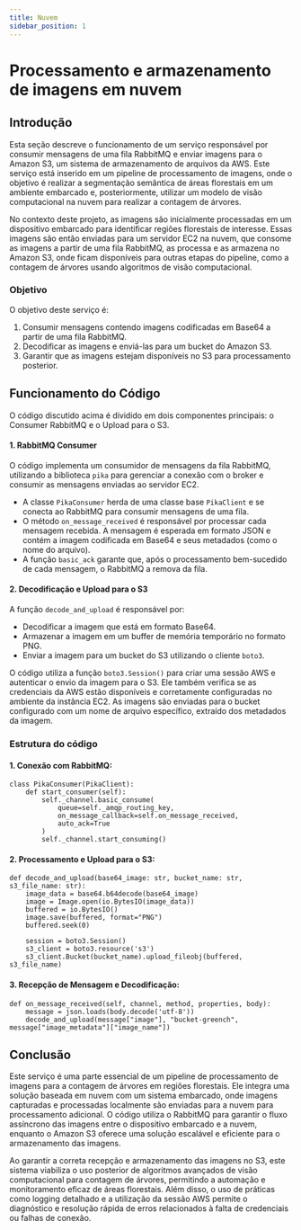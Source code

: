 ```yaml
---
title: Nuvem
sidebar_position: 1
---
```


# Processamento e armazenamento de imagens em nuvem

## Introdução

Esta seção descreve o funcionamento de um serviço responsável por consumir mensagens de uma fila RabbitMQ e enviar imagens para o Amazon S3, um sistema de armazenamento de arquivos da AWS. Este serviço está inserido em um pipeline de processamento de imagens, onde o objetivo é realizar a segmentação semântica de áreas florestais em um ambiente embarcado e, posteriormente, utilizar um modelo de visão computacional na nuvem para realizar a contagem de árvores.

No contexto deste projeto, as imagens são inicialmente processadas em um dispositivo embarcado para identificar regiões florestais de interesse. Essas imagens são então enviadas para um servidor EC2 na nuvem, que consome as imagens a partir de uma fila RabbitMQ, as processa e as armazena no Amazon S3, onde ficam disponíveis para outras etapas do pipeline, como a contagem de árvores usando algoritmos de visão computacional.

### Objetivo

O objetivo deste serviço é:

1. Consumir mensagens contendo imagens codificadas em Base64 a partir de uma fila RabbitMQ.
2. Decodificar as imagens e enviá-las para um bucket do Amazon S3.
3. Garantir que as imagens estejam disponíveis no S3 para processamento posterior.

## Funcionamento do Código

O código discutido acima é dividido em dois componentes principais: o Consumer RabbitMQ e o Upload para o S3.

#### 1. RabbitMQ Consumer

O código implementa um consumidor de mensagens da fila RabbitMQ, utilizando a biblioteca `pika` para gerenciar a conexão com o broker e consumir as mensagens enviadas ao servidor EC2.

- A classe `PikaConsumer` herda de uma classe base `PikaClient` e se conecta ao RabbitMQ para consumir mensagens de uma fila.
- O método `on_message_received` é responsável por processar cada mensagem recebida. A mensagem é esperada em formato JSON e contém a imagem codificada em Base64 e seus metadados (como o nome do arquivo).
- A função `basic_ack` garante que, após o processamento bem-sucedido de cada mensagem, o RabbitMQ a remova da fila.

#### 2. Decodificação e Upload para o S3

A função `decode_and_upload` é responsável por:

- Decodificar a imagem que está em formato Base64.
- Armazenar a imagem em um buffer de memória temporário no formato PNG.
- Enviar a imagem para um bucket do S3 utilizando o cliente `boto3`.

O código utiliza a função `boto3.Session()` para criar uma sessão AWS e autenticar o envio da imagem para o S3. Ele também verifica se as credenciais da AWS estão disponíveis e corretamente configuradas no ambiente da instância EC2. As imagens são enviadas para o bucket configurado com um nome de arquivo específico, extraído dos metadados da imagem.

### Estrutura do código

#### 1. Conexão com RabbitMQ:

```
class PikaConsumer(PikaClient):
    def start_consumer(self):
        self._channel.basic_consume(
            queue=self._amqp_routing_key,
            on_message_callback=self.on_message_received,
            auto_ack=True
        )
        self._channel.start_consuming()
```

#### 2. Processamento e Upload para o S3:

```
def decode_and_upload(base64_image: str, bucket_name: str, s3_file_name: str):
    image_data = base64.b64decode(base64_image)
    image = Image.open(io.BytesIO(image_data))
    buffered = io.BytesIO()
    image.save(buffered, format="PNG")
    buffered.seek(0)
    
    session = boto3.Session()
    s3_client = boto3.resource('s3')
    s3_client.Bucket(bucket_name).upload_fileobj(buffered, s3_file_name)
```
#### 3. Recepção de Mensagem e Decodificação:

```
def on_message_received(self, channel, method, properties, body):
    message = json.loads(body.decode('utf-8'))
    decode_and_upload(message["image"], "bucket-greench", message["image_metadata"]["image_name"])
```
## Conclusão

Este serviço é uma parte essencial de um pipeline de processamento de imagens para a contagem de árvores em regiões florestais. Ele integra uma solução baseada em nuvem com um sistema embarcado, onde imagens capturadas e processadas localmente são enviadas para a nuvem para processamento adicional. O código utiliza o RabbitMQ para garantir o fluxo assíncrono das imagens entre o dispositivo embarcado e a nuvem, enquanto o Amazon S3 oferece uma solução escalável e eficiente para o armazenamento das imagens.

Ao garantir a correta recepção e armazenamento das imagens no S3, este sistema viabiliza o uso posterior de algoritmos avançados de visão computacional para contagem de árvores, permitindo a automação e monitoramento eficaz de áreas florestais. Além disso, o uso de práticas como logging detalhado e a utilização da sessão AWS permite o diagnóstico e resolução rápida de erros relacionados à falta de credenciais ou falhas de conexão.